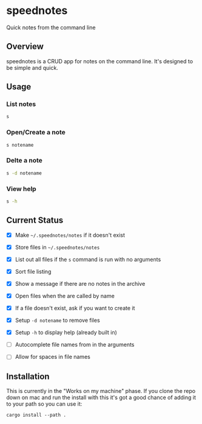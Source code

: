 # speednotes

Quick notes from the command line

## Overview

speednotes is a CRUD app for notes on the 
command line. It's designed to be simple and
quick. 

## Usage

### List notes

```bash
s
```

### Open/Create a note 

```bash
s notename 
```

### Delte a note 

```bash
s -d notename 
```

### View help 

```bash
s -h
```

## Current Status

- [x] Make `~/.speednotes/notes` if it doesn't exist

- [x] Store files in `~/.speednotes/notes`

- [x] List out all files if the `s` command is run with no arguments

- [x] Sort file listing

- [x] Show a message if there are no notes in the archive

- [x] Open files when the are called by name

- [x] If a file doesn't exist, ask if you want to create it

- [x] Setup `-d notename` to remove files

- [x] Setup `-h` to display help (already built in)

- [ ] Autocomplete file names from in the arguments

- [ ] Allow for spaces in file names


## Installation

This is currently in the "Works on my machine" 
phase. If you clone the repo down on mac and run 
the install with this it's got a good chance of 
adding it to your path so you can use it:


```
cargo install --path .
```

